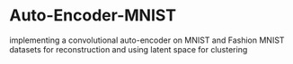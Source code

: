 # Auto-Encoder-MNIST
implementing a convolutional auto-encoder on MNIST and Fashion MNIST datasets for reconstruction and using latent space for clustering
